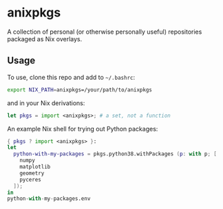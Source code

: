 # anixpkgs

A collection of personal (or otherwise personally useful) repositories packaged as Nix overlays.

## Usage

To use, clone this repo and add to `~/.bashrc`:

```bash
export NIX_PATH=anixpkgs=/your/path/to/anixpkgs
```

and in your Nix derivations:

```nix
let pkgs = import <anixpkgs>; # a set, not a function
```
An example Nix shell for trying out Python packages:

```nix
{ pkgs ? import <anixpkgs> }:
let
  python-with-my-packages = pkgs.python38.withPackages (p: with p; [
    numpy
    matplotlib
    geometry
    pyceres
  ]);
in
python-with-my-packages.env
```
